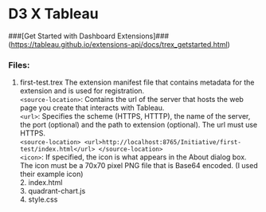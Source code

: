 # D3 X Tableau

###[Get Started with Dashboard Extensions]###(https://tableau.github.io/extensions-api/docs/trex_getstarted.html)

### Files:
1. first-test.trex
The extension manifest file that contains metadata for the extension and is used for registration.
<br> `<source-location>`: Contains the url of the server that hosts the web page you create that interacts with Tableau.
<br> `<url>`: Specifies the scheme (HTTPS, HTTTP), the name of the server, the port (optional) and the path to extension (optional). The url must use HTTPS.
<br>`<source-location>
  <url>http://localhost:8765/Initiative/first-test/index.html</url>
</source-location>`
<br> `<icon>`: If specified, the icon is what appears in the About dialog box. The icon must be a 70x70 pixel PNG file that is Base64 encoded. (I used their example icon)
<br> 2. index.html
<br> 3. quadrant-chart.js
<br> 4. style.css
